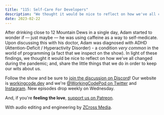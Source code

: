 ```yaml
---
title: "115: Self-Care For Developers"
description: "We thought it would be nice to reflect on how we've all changed during the pandemic; and, share the little things that we do in order to keep our wits about us."
date: 2023-02-22
---
```


<script async defer onload="redcircleIframe();" src="https://api.podcache.net/embedded-player/sh/30227421-bc27-45c2-bfb4-861def7dd4cc/ep/55e1e7d3-e7e5-4cbd-8fd5-7f4252c74121"></script><div class="redcirclePlayer-55e1e7d3-e7e5-4cbd-8fd5-7f4252c74121"></div>

After drinking close to 12 Mountain Dews in a single day, Adam started to wonder if — just maybe — he was using caffeine as a way to self-medicate. Upon discussing this with his doctor, Adam was diagnosed with ADHD (Attention-Deficit / Hyperactivity Disorder) - a condition _very common_ in the world of programming (a fact that we inspect on the show). In light of these findings, we thought it would be nice to reflect on how we've all changed during the pandemic; and, share the little things that we do in order to keep our wits about us.

Follow the show and be sure to [join the discussion on Discord][working-code-discord]! Our website is [workingcode.dev][working-code] and we're [@WorkingCodePod on Twitter][working-code-twitter] and [Instagram][working-code-instagram]. New episodes drop weekly on Wednesday.

And, if you're **feeling the love**, [support us on Patreon][working-code-patreon].

[working-code]: https://workingcode.dev/
[working-code-discord]: https://workingcode.dev/discord/
[working-code-instagram]: https://www.instagram.com/workingcodepod/
[working-code-patreon]: https://www.patreon.com/workingcodepod
[working-code-twitter]: https://twitter.com/WorkingCodePod

With audio editing and engineering by [ZCross Media](https://www.zcross.media/).
